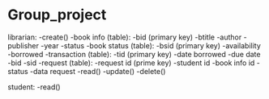 # Group_project
 
librarian:
-create()
 -book info (table):
   -bid (primary key)
   -btitle
   -author
   -publisher
   -year
   -status
 -book status (table):
  -bsid (primary key)
  -availability
  -borrowed
 -transaction (table):
  -tid (primary key)
  -date borrowed
  -due date
  -bid
  -sid
 -request (table):
  -request id (prime key)
  -student id
  -book info id
  -status
  -data request
-read()
-update()
-delete()

student:
-read()